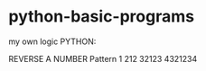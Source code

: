 # python-basic-programs
my own logic 
PYTHON:

REVERSE A NUMBER
Pattern   1  212 32123 4321234
        

